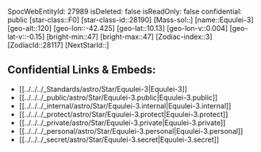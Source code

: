 ﻿---
location: [10.13,42.425,120]
type: Star
tags:
- astro/Star

---
SpocWebEntityId: 27989
isDeleted: false
isReadOnly: false
confidential: public
[star-class::F0]
[star-class-id::28190]
[Mass-sol::]
[name::Equulei-3]
[geo-alt::120]
[geo-lon::-42.425]
[geo-lat::10.13]
[geo-lon-v::0.004]
[geo-lat-v::-0.15]
[bright-min::47]
[bright-max::47]
[Zodiac-index::3]
[ZodiacId::28117]
[NextStarId::]



## Confidential Links & Embeds: 
- [[../../../_Standards/astro/Star/Equulei-3|Equulei-3]] 
- [[../../../_public/astro/Star/Equulei-3.public|Equulei-3.public]] 
- [[../../../_internal/astro/Star/Equulei-3.internal|Equulei-3.internal]] 
- [[../../../_protect/astro/Star/Equulei-3.protect|Equulei-3.protect]] 
- [[../../../_private/astro/Star/Equulei-3.private|Equulei-3.private]] 
- [[../../../_personal/astro/Star/Equulei-3.personal|Equulei-3.personal]] 
- [[../../../_secret/astro/Star/Equulei-3.secret|Equulei-3.secret]]

